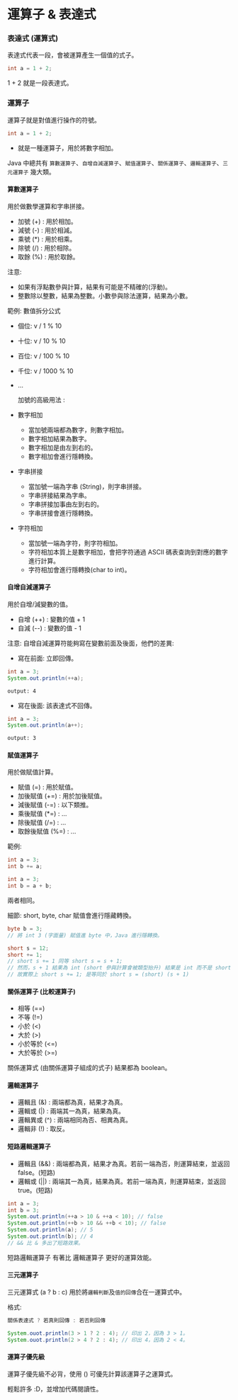# 運算子 & 表達式

### 表達式 (運算式)

表達式代表一段，會被運算產生一個值的式子。

```java
int a = 1 + 2;
```

1 + 2 就是一段表達式。

### 運算子

運算子就是對值進行操作的符號。

```java
int a = 1 + 2;
```

- 就是一種運算子，用於將數字相加。

Java 中總共有 `算數運算子`、`自增自減運算子`、`賦值運算子`、`關係運算子`、`邏輯運算子`、`三元運算子` 幾大類。

#### 算數運算子

用於做數學運算和字串拼接。

- 加號 (+) : 用於相加。
- 減號 (-) : 用於相減。
- 乘號 (\*) : 用於相乘。
- 除號 (/) : 用於相除。
- 取餘 (%) : 用於取餘。

注意:

- 如果有浮點數參與計算，結果有可能是不精確的(浮動)。
- 整數除以整數，結果為整數。小數參與除法運算，結果為小數。

範例: 數值拆分公式

- 個位: v / 1 % 10
- 十位: v / 10 % 10
- 百位: v / 100 % 10
- 千位: v / 1000 % 10
- ...

  加號的高級用法 :

- 數字相加
  - 當加號兩端都為數字，則數字相加。
  - 數字相加結果為數字。
  - 數字相加是由左到右的。
  - 數字相加會進行隱轉換。
- 字串拼接
  - 當加號一端為字串 (String)，則字串拼接。
  - 字串拼接結果為字串。
  - 字串拼接加事由左到右的。
  - 字串拼接會進行隱轉換。
- 字符相加
  - 當加號一端為字符，則字符相加。
  - 字符相加本質上是數字相加，會把字符通過 ASCII 碼表查詢到對應的數字進行計算。
  - 字符相加會進行隱轉換(char to int)。

#### 自增自減運算子

用於自增/減變數的值。

- 自增 (++) : 變數的值 + 1
- 自減 (--) : 變數的值 - 1

注意: 自增自減運算符能夠寫在變數前面及後面，他們的差異:

- 寫在前面: 立即回傳。

```java
int a = 3;
System.out.println(++a);
```

```bash
output: 4
```

- 寫在後面: 該表達式不回傳。

```java
int a = 3;
System.out.println(a++);
```

```bash
output: 3
```

#### 賦值運算子

用於做賦值計算。

- 賦值 (=) : 用於賦值。
- 加後賦值 (+=) : 用於加後賦值。
- 減後賦值 (-=) : 以下類推。
- 乘後賦值 (\*=) : ...
- 除後賦值 (/=) : ...
- 取餘後賦值 (%=) : ...

範例:

```java
int a = 3;
int b += a;
```

```java
int a = 3;
int b = a + b;
```

兩者相同。

細節: short, byte, char 賦值會進行隱藏轉換。

```java
byte b = 3;
// 將 int 3 (字面量) 賦值進 byte 中，Java 進行隱轉換。
```

```java
short s = 12;
short += 1;
// short s += 1 同等 short s = s + 1;
// 然而，s + 1 結果為 int (short 參與計算會被類型抬升) 結果是 int 而不是 short。
// 故實際上 short s += 1; 是等同於 short s = (short) (s + 1)
```

#### 關係運算子 (比較運算子)

- 相等 (==)
- 不等 (!=)
- 小於 (<)
- 大於 (>)
- 小於等於 (<=)
- 大於等於 (>=)

關係運算式 (由關係運算子組成的式子) 結果都為 boolean。

#### 邏輯運算子

- 邏輯且 (&) : 兩端都為真，結果才為真。
- 邏輯或 (|) : 兩端其一為真，結果為真。
- 邏輯異或 (^) : 兩端相同為否、相異為真。
- 邏輯非 (!) : 取反。

#### 短路邏輯運算子

- 邏輯且 (&&) : 兩端都為真，結果才為真。若前一端為否，則運算結束，並返回 false。(短路)
- 邏輯或 (||) : 兩端其一為真，結果為真。若前一端為真，則運算結束，並返回 true。(短路)

```java
int a = 3;
int b = 3;
System.out.println(++a > 10 & ++a < 10); // false
System.out.println(++b > 10 && ++b < 10); // false
System.out.println(a); // 5
System.out.println(b); // 4
// && 比 & 多出了短路效果。
```

短路邏輯運算子 有著比 邏輯運算子 更好的運算效能。

#### 三元運算子

三元運算式 (a ? b : c) 用於將`邏輯判斷`及`值的回傳`合在一運算式中。

格式:

```java
關係表達式 ? 若真則回傳 : 若否則回傳
```

```java
System.ouot.println(3 > 1 ? 2 : 4); // 印出 2，因為 3 > 1。
System.ouot.println(2 > 4 ? 2 : 4); // 印出 4，因為 2 < 4。
```

#### 運算子優先級

運算子優先級不必背，使用 () 可優先計算該運算子之運算式。

輕鬆許多 :D，並增加代碼閱讀性。
